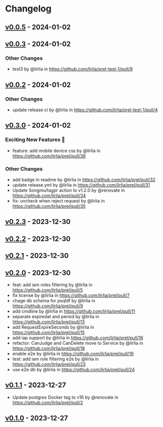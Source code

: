 # Changelog

## [v0.0.5](https://github.com/lirlia/prel-test-1/compare/v0.0.4...v0.0.5) - 2024-01-02

## [v0.0.3](https://github.com/lirlia/prel-test-1/compare/v0.0.2...v0.0.3) - 2024-01-02
### Other Changes
- test3 by @lirlia in https://github.com/lirlia/prel-test-1/pull/9

## [v0.0.2](https://github.com/lirlia/prel-test-1/compare/v0.0.1...v0.0.2) - 2024-01-02
### Other Changes
- update release ci by @lirlia in https://github.com/lirlia/prel-test-1/pull/4

## [v0.3.0](https://github.com/lirlia/prel/compare/v0.2.3...v0.3.0) - 2024-01-02
### Exciting New Features 🎉
- feature: add mobile device css by @lirlia in https://github.com/lirlia/prel/pull/36
### Other Changes
- add badge in readme by @lirlia in https://github.com/lirlia/prel/pull/32
- update release.yml by @lirlia in https://github.com/lirlia/prel/pull/31
- Update Songmu/tagpr action to v1.2.0 by @renovate in https://github.com/lirlia/prel/pull/34
- fix: uncheck when reject request  by @lirlia in https://github.com/lirlia/prel/pull/35

## [v0.2.3](https://github.com/lirlia/prel/compare/v0.2.2...v0.2.3) - 2023-12-30

## [v0.2.2](https://github.com/lirlia/prel/compare/v0.2.1...v0.2.2) - 2023-12-30

## [v0.2.1](https://github.com/lirlia/prel/compare/v0.2.0...v0.2.1) - 2023-12-30

## [v0.2.0](https://github.com/lirlia/prel/compare/v0.1.1...v0.2.0) - 2023-12-30
- feat: add iam roles filtering by @lirlia in https://github.com/lirlia/prel/pull/5
- fix license by @lirlia in https://github.com/lirlia/prel/pull/7
- chage db schema for psqldf by @lirlia in https://github.com/lirlia/prel/pull/9
- add cmdline by @lirlia in https://github.com/lirlia/prel/pull/11
- separate expiredat and period by @lirlia in https://github.com/lirlia/prel/pull/13
- add RequestExpireSeconds by @lirlia in https://github.com/lirlia/prel/pull/15
- add iap support by @lirlia in https://github.com/lirlia/prel/pull/16
- refactor: CanJudge and CanDelete move to Service by @lirlia in https://github.com/lirlia/prel/pull/18
- enable e2e by @lirlia in https://github.com/lirlia/prel/pull/19
- test: add iam role filtering e2e by @lirlia in https://github.com/lirlia/prel/pull/23
- use e2e db by @lirlia in https://github.com/lirlia/prel/pull/24

## [v0.1.1](https://github.com/lirlia/prel/compare/v0.1.0...v0.1.1) - 2023-12-27
- Update postgres Docker tag to v16 by @renovate in https://github.com/lirlia/prel/pull/2

## [v0.1.0](https://github.com/lirlia/prel/commits/v0.1.0) - 2023-12-27
